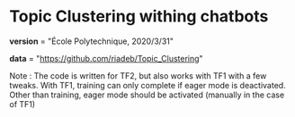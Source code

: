 # Topic Clustering withing chatbots



__version__ = "École Polytechnique, 2020/3/31"

__data__ = "https://github.com/riadeb/Topic_Clustering"



Note : 
The code is written for TF2, but also works with TF1 with a few tweaks.
With TF1, training can only complete if eager mode is deactivated.
Other than training, eager mode should be activated (manually in the case of TF1)
